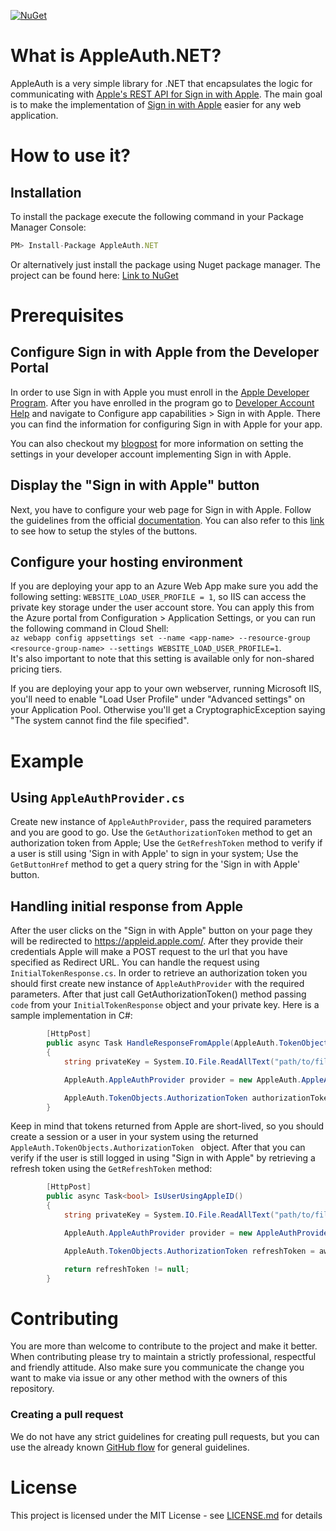 [![NuGet](https://img.shields.io/badge/nuget-v1.0.2-blue)](https://www.nuget.org/packages/AppleAuth.NET/1.0.2)

# What is AppleAuth.NET?
AppleAuth is a very simple library for .NET that encapsulates the logic for communicating with [Apple's REST API for Sign in with Apple](https://developer.apple.com/documentation/sign_in_with_apple/sign_in_with_apple_rest_api).
The main goal is to make the implementation of [Sign in with Apple](https://developer.apple.com/sign-in-with-apple/) easier for any web application.

# How to use it?
## Installation
To install the package execute the following command in your Package Manager Console:
```javascript
PM> Install-Package AppleAuth.NET
```
Or alternatively just install the package using Nuget package manager. The project can be found here:
[Link to NuGet](https://www.nuget.org/packages/AppleAuth.NET)

# Prerequisites
## Configure Sign in with Apple from the Developer Portal
In order to use Sign in with Apple you must enroll in the [Apple Developer Program](https://developer.apple.com/programs/enroll/).
After you have enrolled in the program go to [Developer Account Help](https://help.apple.com/developer-account/) and navigate to Configure app capabilities > Sign in with Apple.
There you can find the information for configuring Sign in with Apple for your app.

You can also checkout my [blogpost](https://accedia.com/blog/dotnetifying-sign-in-with-apple/) for more information on setting the settings in your developer account implementing Sign in with Apple.

## Display the "Sign in with Apple" button
Next, you have to configure your web page for Sign in with Apple. Follow the guidelines from the official [documentation](https://developer.apple.com/documentation/sign_in_with_apple/sign_in_with_apple_js/configuring_your_webpage_for_sign_in_with_apple). You can also refer to this [link](https://developer.apple.com/documentation/sign_in_with_apple/sign_in_with_apple_js/displaying_sign_in_with_apple_buttons) to see how to setup the styles of the buttons.

## Configure your hosting environment
If you are deploying your app to an Azure Web App make sure you add the following setting: `WEBSITE_LOAD_USER_PROFILE = 1`, so IIS can access the private key storage under the user account store.
You can apply this from the Azure portal from Configuration > Application Settings, or you can run the following command in Cloud Shell:   
``` az webapp config appsettings set --name <app-name> --resource-group <resource-group-name> --settings WEBSITE_LOAD_USER_PROFILE=1 ```.  
It's also important to note that this setting is available only for non-shared pricing tiers.

If you are deploying your app to your own webserver, running Microsoft IIS, you'll need to enable "Load User Profile" under "Advanced settings" on your Application Pool. Otherwise you'll get a CryptographicException saying "The system cannot find the file specified".
# Example

## Using ```AppleAuthProvider.cs```
Create new instance of `AppleAuthProvider`, pass the required parameters and you are good to go. Use the `GetAuthorizationToken` method to get an authorization token from Apple; Use the `GetRefreshToken` method to verify if a user is still using 'Sign in with Apple' to sign in your system; Use the `GetButtonHref` method to get a query string for the 'Sign in with Apple' button.

## Handling initial response from Apple
After the user clicks on the "Sign in with Apple" button on your page they will be redirected to https://appleid.apple.com/. After they provide their credentials Apple will make a POST request to the url that you have specified as Redirect URL. You can handle the request using ```InitialTokenResponse.cs```. In order to retrieve an authorization token you should first create new instance of `AppleAuthProvider` with the required parameters.
After that just call GetAuthorizationToken() method passing ```code``` from your ```InitialTokenResponse``` object and your private key. Here is a sample implementation in C#:

```c#
        [HttpPost]
        public async Task HandleResponseFromApple(AppleAuth.TokenObjects.InitialTokenResponse response)
        {
            string privateKey = System.IO.File.ReadAllText("path/to/file.p8");

            AppleAuth.AppleAuthProvider provider = new AppleAuth.AppleAuthProvider("MyClientID", "MyTeamID", "MyKeyID", "MyRedirectUrl", "SomeState");

            AppleAuth.TokenObjects.AuthorizationToken authorizationToken = await provider.GetAuthorizationToken(response.code, privateKey);
        }
```

Keep in mind that tokens returned from Apple are short-lived, so you should create a session or a user in your system using the returned ```AppleAuth.TokenObjects.AuthorizationToken ``` object. After that you can verify if the user is still logged in using "Sign in with Apple" by retrieving a refresh token using the ```GetRefreshToken``` method:

```c#
        [HttpPost]
        public async Task<bool> IsUserUsingAppleID()
        {
            string privateKey = System.IO.File.ReadAllText("path/to/file.p8");

            AppleAuth.AppleAuthProvider provider = new AppleAuthProvider("MyClientID", "MyTeamID", "MyKeyID", "https://myredirecturl.com/HandleResponseFromApple", "SomeState");

            AppleAuth.TokenObjects.AuthorizationToken refreshToken = await provider.GetRefreshToken(authorizationToken.RefreshToken, privateKey);

            return refreshToken != null;
        }
```
# Contributing

You are more than welcome to contribute to the project and make it better. When contributing please try to maintain a strictly professional, respectful and friendly attitude. Also make sure you communicate the change you want to make via issue or any other method with the owners of this repository.

### **Creating a pull request**
We do not have any strict guidelines for creating pull requests, but you can use the already known [GitHub flow]("https://git-scm.com/book/en/v2/GitHub-Contributing-to-a-Project") for general guidelines.


# License
This project is licensed under the MIT License - see [LICENSE.md](https://github.com/Accedia/appleauth-net/blob/master/LICENSE.md) for details
